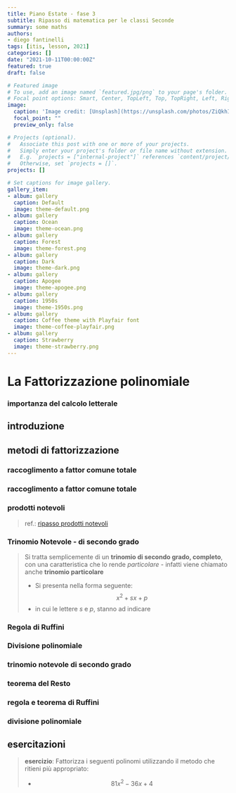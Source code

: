 ```yaml
---
title: Piano Estate - fase 3
subtitle: Ripasso di matematica per le classi Seconde
summary: some maths
authors:
- diego fantinelli
tags: [itis, lesson, 2021]
categories: []
date: "2021-10-11T00:00:00Z"
featured: true
draft: false

# Featured image
# To use, add an image named `featured.jpg/png` to your page's folder.
# Focal point options: Smart, Center, TopLeft, Top, TopRight, Left, Right, BottomLeft, Bottom, BottomRight
image:
  caption: 'Image credit: [Unsplash](https://unsplash.com/photos/ZiQkhI7417A)'
  focal_point: ""
  preview_only: false

# Projects (optional).
#   Associate this post with one or more of your projects.
#   Simply enter your project's folder or file name without extension.
#   E.g. `projects = ["internal-project"]` references `content/project/deep-learning/index.md`.
#   Otherwise, set `projects = []`.
projects: []

# Set captions for image gallery.
gallery_item:
- album: gallery
  caption: Default
  image: theme-default.png
- album: gallery
  caption: Ocean
  image: theme-ocean.png
- album: gallery
  caption: Forest
  image: theme-forest.png
- album: gallery
  caption: Dark
  image: theme-dark.png
- album: gallery
  caption: Apogee
  image: theme-apogee.png
- album: gallery
  caption: 1950s
  image: theme-1950s.png
- album: gallery
  caption: Coffee theme with Playfair font
  image: theme-coffee-playfair.png
- album: gallery
  caption: Strawberry
  image: theme-strawberry.png
---
```


# La Fattorizzazione polinomiale

### importanza del calcolo letterale

## introduzione

## metodi di fattorizzazione

### raccoglimento a fattor comune totale

### raccoglimento a fattor comune totale

### prodotti notevoli

> ref.: [ripasso prodotti notevoli](prodotti_notevoli.pdf)

### Trinomio Notevole - di secondo grado

> Si tratta semplicemente di un **trinomio di secondo grado, completo**, con una caratteristica che lo rende *particolare* - infatti viene chiamato anche **trinomio particolare** 
>
> - Si presenta nella forma seguente:
> $$x^2 + sx+p$$
> - in cui le lettere $s$ e $p$, stanno ad indicare  

### Regola di Ruffini

### Divisione polinomiale

### trinomio notevole di secondo grado

### teorema del Resto

### regola e teorema di Ruffini

### divisione polinomiale

## esercitazioni

> **esercizio**:
> Fattorizza i seguenti polinomi utilizzando il metodo che ritieni più appropriato:
>
> - $$81x^2 -36x + 4$$